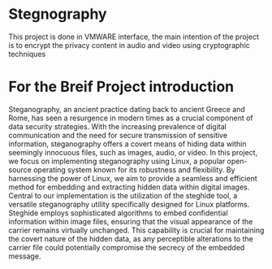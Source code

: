 # Stegnography
This project is done in VMWARE interface, the main intention of the project is to encrypt the privacy content in audio and video using cryptographic techniques
# For the Breif Project introduction
Steganography, an ancient practice dating back to ancient Greece and Rome, has 
seen a resurgence in modern times as a crucial component of data security 
strategies. With the increasing prevalence of digital communication and the 
need for secure transmission of sensitive information, steganography offers a 
covert means of hiding data within seemingly innocuous files, such as images, 
audio, or video. 
In this project, we focus on implementing steganography using Linux, a popular 
open-source operating system known for its robustness and flexibility. By 
harnessing the power of Linux, we aim to provide a seamless and efficient 
method for embedding and extracting hidden data within digital images. 
Central to our implementation is the utilization of the steghide tool, a versatile 
steganography utility specifically designed for Linux platforms. Steghide 
employs sophisticated algorithms to embed confidential information within 
image files, ensuring that the visual appearance of the carrier remains virtually 
unchanged. This capability is crucial for maintaining the covert nature of the 
hidden data, as any perceptible alterations to the carrier file could potentially 
compromise the secrecy of the embedded message. 

